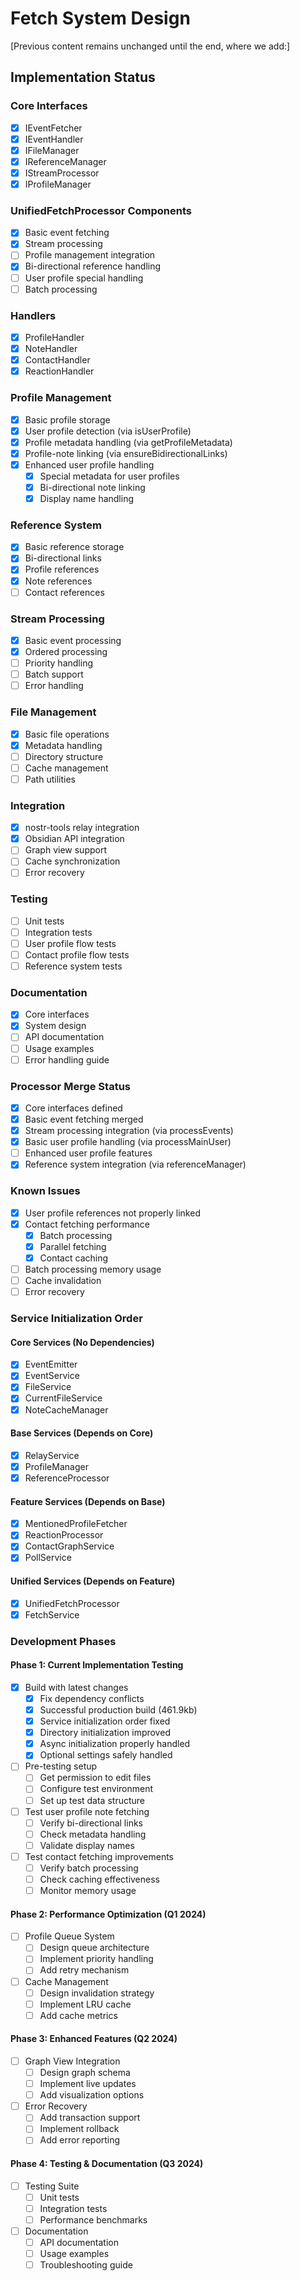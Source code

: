 # Fetch System Design

[Previous content remains unchanged until the end, where we add:]

## Implementation Status

### Core Interfaces
- [x] IEventFetcher
- [x] IEventHandler
- [x] IFileManager
- [x] IReferenceManager
- [x] IStreamProcessor
- [x] IProfileManager

### UnifiedFetchProcessor Components
- [x] Basic event fetching
- [x] Stream processing
- [ ] Profile management integration
- [x] Bi-directional reference handling
- [ ] User profile special handling
- [ ] Batch processing

### Handlers
- [x] ProfileHandler
- [x] NoteHandler
- [x] ContactHandler
- [x] ReactionHandler

### Profile Management
- [x] Basic profile storage
- [x] User profile detection (via isUserProfile)
- [x] Profile metadata handling (via getProfileMetadata)
- [x] Profile-note linking (via ensureBidirectionalLinks)
- [x] Enhanced user profile handling
    - [x] Special metadata for user profiles
    - [x] Bi-directional note linking
    - [x] Display name handling

### Reference System
- [x] Basic reference storage
- [x] Bi-directional links
- [x] Profile references
- [x] Note references
- [ ] Contact references

### Stream Processing
- [x] Basic event processing
- [x] Ordered processing
- [ ] Priority handling
- [ ] Batch support
- [ ] Error handling

### File Management
- [x] Basic file operations
- [x] Metadata handling
- [ ] Directory structure
- [ ] Cache management
- [ ] Path utilities

### Integration
- [x] nostr-tools relay integration
- [x] Obsidian API integration
- [ ] Graph view support
- [ ] Cache synchronization
- [ ] Error recovery

### Testing
- [ ] Unit tests
- [ ] Integration tests
- [ ] User profile flow tests
- [ ] Contact profile flow tests
- [ ] Reference system tests

### Documentation
- [x] Core interfaces
- [x] System design
- [ ] API documentation
- [ ] Usage examples
- [ ] Error handling guide

### Processor Merge Status
- [x] Core interfaces defined
- [x] Basic event fetching merged
- [x] Stream processing integration (via processEvents)
- [x] Basic user profile handling (via processMainUser)
- [ ] Enhanced user profile features
- [x] Reference system integration (via referenceManager)

### Known Issues
- [x] User profile references not properly linked
- [x] Contact fetching performance
    - [x] Batch processing
    - [x] Parallel fetching
    - [x] Contact caching
- [ ] Batch processing memory usage
- [ ] Cache invalidation
- [ ] Error recovery

### Service Initialization Order

#### Core Services (No Dependencies)
- [x] EventEmitter
- [x] EventService
- [x] FileService
- [x] CurrentFileService
- [x] NoteCacheManager

#### Base Services (Depends on Core)
- [x] RelayService
- [x] ProfileManager
- [x] ReferenceProcessor

#### Feature Services (Depends on Base)
- [x] MentionedProfileFetcher
- [x] ReactionProcessor
- [x] ContactGraphService
- [x] PollService

#### Unified Services (Depends on Feature)
- [x] UnifiedFetchProcessor
- [x] FetchService

### Development Phases

#### Phase 1: Current Implementation Testing
- [x] Build with latest changes
  - [x] Fix dependency conflicts
  - [x] Successful production build (461.9kb)
  - [x] Service initialization order fixed
  - [x] Directory initialization improved
  - [x] Async initialization properly handled
  - [x] Optional settings safely handled
- [ ] Pre-testing setup
  - [ ] Get permission to edit files
  - [ ] Configure test environment
  - [ ] Set up test data structure
- [ ] Test user profile note fetching
  - [ ] Verify bi-directional links
  - [ ] Check metadata handling
  - [ ] Validate display names
- [ ] Test contact fetching improvements
  - [ ] Verify batch processing
  - [ ] Check caching effectiveness
  - [ ] Monitor memory usage

#### Phase 2: Performance Optimization (Q1 2024)
- [ ] Profile Queue System
  - [ ] Design queue architecture
  - [ ] Implement priority handling
  - [ ] Add retry mechanism
- [ ] Cache Management
  - [ ] Design invalidation strategy
  - [ ] Implement LRU cache
  - [ ] Add cache metrics

#### Phase 3: Enhanced Features (Q2 2024)
- [ ] Graph View Integration
  - [ ] Design graph schema
  - [ ] Implement live updates
  - [ ] Add visualization options
- [ ] Error Recovery
  - [ ] Add transaction support
  - [ ] Implement rollback
  - [ ] Add error reporting

#### Phase 4: Testing & Documentation (Q3 2024)
- [ ] Testing Suite
  - [ ] Unit tests
  - [ ] Integration tests
  - [ ] Performance benchmarks
- [ ] Documentation
  - [ ] API documentation
  - [ ] Usage examples
  - [ ] Troubleshooting guide
